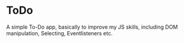 # ToDo

A simple To-Do app, basically to improve my JS skills, including DOM manipulation, Selecting, Eventlisteners etc.
